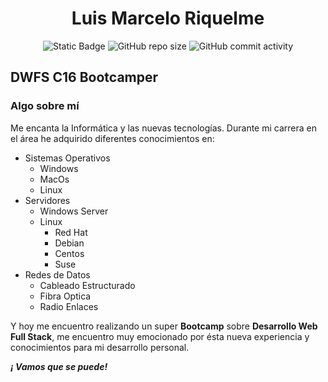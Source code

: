 <div align="center">
    <h1> Luis Marcelo Riquelme </h1>
</div>

<div align="center">
    <img alt="Static Badge" src="https://img.shields.io/badge/UDD-DWFS-orange">
    <img alt="GitHub repo size" src="https://img.shields.io/github/repo-size/MriquelmeCPHCJA/UDD-PROYECTOS?color=green">
    <img alt="GitHub commit activity" src="https://img.shields.io/github/commit-activity/t/MriquelmeCPHCJA/UDD-PROYECTOS">
    
</div>

## DWFS C16 Bootcamper

### Algo sobre mí

Me encanta la Informática y las nuevas tecnologías. Durante mi carrera en el área he adquirido diferentes conocimientos en:

* Sistemas Operativos
    * Windows
    * MacOs
    * Linux
* Servidores
    * Windows Server
    * Linux
        * Red Hat
        * Debian
        * Centos
        * Suse
* Redes de Datos
    * Cableado Estructurado
    * Fibra Optica
    * Radio Enlaces

Y hoy me encuentro realizando un super **Bootcamp** sobre **Desarrollo Web Full Stack**, me encuentro muy emocionado por ésta nueva experiencia y conocimientos para mi desarrollo personal. 

***¡ Vamos que se puede!***
